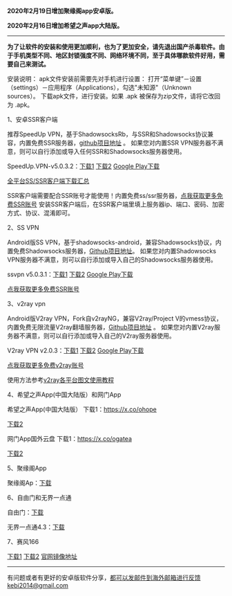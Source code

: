 **2020年2月19日增加聚缘阁app安卓版。**

**2020年2月16日增加希望之声app大陆版。**

***

**为了让软件的安装和使用更加顺利，也为了更加安全，请先退出国产杀毒软件。由于手机类型不同、地区封锁强度不同、网络环境不同，至于具体哪款软件好用，需要自己来测试。**

安装说明：
apk文件安装前需要先对手机进行设置： 打开“菜单键”－设置（settings）－应用程序（Applications），勾选"未知源"（Unknown sources）。
下载apk文件，进行安装。如果 .apk 被保存为zip文件，请将它改回为 .apk。

1、安卓SSR客户端 

推荐SpeedUp VPN，基于ShadowsocksRb，与SSR和Shadowsocks协议兼容，内置免费SSR服务器，[github项目地址](https://github.com/bannedbook/SpeedUp.VPN/releases) 。 如果您对内置SSR VPN服务器不满意，则可以自行添加或导入任何SSR和Shadowsocks服务器使用。

SpeedUp.VPN-v5.0.3.2：[下载1](http://45.32.39.221/SpeedUp.VPN.apk)
[下载2](http://d1.bdrive.tk/SpeedUp.VPN.apk)
[Google Play下载](https://play.google.com/store/apps/details?id=free.ssr.proxy.SpeedUp.VPN) 

[全平台SS/SSR客户端下载汇总](http://www.mediafire.com/folder/sfqz8bmodqdx5/shadowsocks相关客户端)

SSR客户端需要配合SSR账号才能使用！内置免费ss/ssr服务器，[点我获取更多免费SSR账号](https://github.com/Alvin9999/new-pac/wiki/ss%E5%85%8D%E8%B4%B9%E8%B4%A6%E5%8F%B7) 安装SSR客户端后，在SSR客户端里填上服务器ip、端口、密码、加密方式、协议、混淆即可。

2、SS VPN

Android版SS VPN，基于shadowsocks-android，兼容Shadowsocks协议，内置免费Shadowsocks服务器，[Github项目地址](https://github.com/bannedbook/ssvpn/releases)。 如果您对内置Shadowsocks VPN服务器不满意，则可以自行添加或导入自己的Shadowsocks服务器使用。

ssvpn v5.0.3.1：[下载1](http://45.32.39.221/ssvpn-universal.apk)
[下载2](http://d1.bdrive.tk/ssvpn-universal.apk)
[Google Play下载](https://play.google.com/store/apps/details?id=free.shadowsocks.proxy.VPN)

[点我获取更多免费SSR账号](https://github.com/Alvin9999/new-pac/wiki/ss%E5%85%8D%E8%B4%B9%E8%B4%A6%E5%8F%B7) 

3、v2ray vpn

Android版V2ray VPN，Fork自v2rayNG，兼容V2ray/Project V的vmess协议，内置免费无限流量V2ray翻墙服务器，[Github项目地址](https://github.com/bannedbook/v2ray.vpn/releases) 。 如果您对内置V2ray服务器不满意，则可以自行添加或导入自己的V2ray服务器使用。

V2ray VPN v2.0.3：[下载1](http://d1.bdrive.tk/v2ray.vpn-universal-release.apk) 
[下载2](http://d1.bdrive.tk/v2ray.vpn-universal-release.apk) 
[Google Play下载](https://play.google.com/store/apps/details?id=free.shadowsocks.proxy.VPN)

[点我获取更多免费v2ray账号](https://github.com/Alvin9999/new-pac/wiki/v2ray%E5%85%8D%E8%B4%B9%E8%B4%A6%E5%8F%B7) 

使用方法参考[v2ray各平台图文使用教程](https://github.com/Alvin9999/new-pac/wiki/v2ray%E5%90%84%E5%B9%B3%E5%8F%B0%E5%9B%BE%E6%96%87%E4%BD%BF%E7%94%A8%E6%95%99%E7%A8%8B)

4、希望之声App(中国大陆版）和网门App

希望之声App(中国大陆版） 下载1：https://x.co/ohope  

[下载2](http://www.freedown8.club/html/smallsoftware/oHopea.apk)

网门App国外云盘 下载1：https://x.co/ogatea 

[下载2](http://www.freedown8.club/html/smallsoftware/oGatea.apk)

5、聚缘阁App

聚缘阁Ap：[下载](http://www.freedown8.club/html/smallsoftware/jyg.apk) 

6、自由门和无界一点通

自由门：[下载](http://www.freedown8.club/html/smallsoftware/fgma.apk)

无界一点通4.3：[下载](http://www.freedown8.club/html/smallsoftware/um4.1.apk) 

7、赛风166  

[下载1](http://www.freedown8.xyz/lib1/PsiphonAndroid.apk) 
[下载2](https://s3.amazonaws.com/psiphon/web/mjr4-p23r-puwl/PsiphonAndroid.apk) 
[官网镜像地址](https://s3.amazonaws.com/psiphon/web/mjr4-p23r-puwl/zh/download.html) 


***

有问题或者有更好的安卓版软件分享，都可以发邮件到海外邮箱进行反馈kebi2014@gmail.com